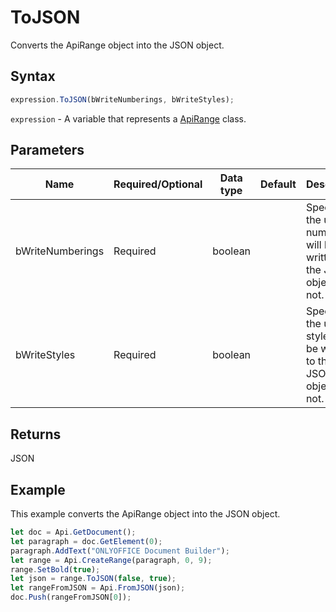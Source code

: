 # ToJSON

Converts the ApiRange object into the JSON object.

## Syntax

```javascript
expression.ToJSON(bWriteNumberings, bWriteStyles);
```

`expression` - A variable that represents a [ApiRange](../ApiRange.md) class.

## Parameters

| **Name** | **Required/Optional** | **Data type** | **Default** | **Description** |
| ------------- | ------------- | ------------- | ------------- | ------------- |
| bWriteNumberings | Required | boolean |  | Specifies if the used numberings will be written to the JSON object or not. |
| bWriteStyles | Required | boolean |  | Specifies if the used styles will be written to the JSON object or not. |

## Returns

JSON

## Example

This example converts the ApiRange object into the JSON object.

```javascript editor-
let doc = Api.GetDocument();
let paragraph = doc.GetElement(0);
paragraph.AddText("ONLYOFFICE Document Builder");
let range = Api.CreateRange(paragraph, 0, 9);
range.SetBold(true);
let json = range.ToJSON(false, true);
let rangeFromJSON = Api.FromJSON(json);
doc.Push(rangeFromJSON[0]);
```
